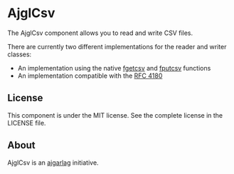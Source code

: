 AjglCsv
=======

The AjglCsv component allows you to read and write CSV files.

There are currently two different implementations for the reader and writer classes:

 * An implementation using the native [fgetcsv](www.php.net/manual/function.fgetcsv.php) and [fputcsv](www.php.net/manual/function.fputcsv.php) functions
 * An implementation compatible with the [RFC 4180](http://tools.ietf.org/html/rfc4180)

License
-------

This component is under the MIT license. See the complete license in the LICENSE file.

About
-----

AjglCsv is an [ajgarlag](http://aj.garcialagar.es) initiative.